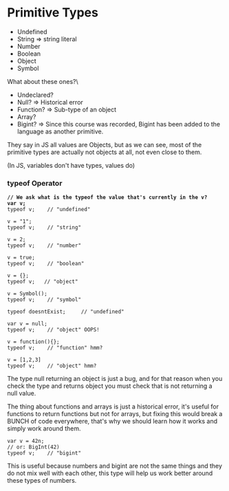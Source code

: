 # Primitive Types

* Undefined
* String => string literal
* Number
* Boolean
* Object
* Symbol

What about these ones?\


* Undeclared?
* Null? => Historical error
* Function? => Sub-type of an object
* Array?
* Bigint? => Since this course was recorded, Bigint has been added to the language as another primitive.

They say in JS all values are Objects, but as we can see, most of the primitive types are actually not objects at all, not even close to them.

(In JS, variables don't have types, values do)



### typeof Operator

<pre class="language-javascript"><code class="lang-javascript"><strong>// We ask what is the typeof the value that's currently in the v?
</strong><strong>var v;
</strong>typeof v;    // "undefined"

v = "1";    
typeof v;    // "string"

v = 2;
typeof v;    // "number"

v = true;     
typeof v;    // "boolean"

v = {};     
typeof v;   // "object"  

v = Symbol();
typeof v;    // "symbol" 

typeof doesntExist;     // "undefined"

var v = null;        
typeof v;    // "object" OOPS!

v = function(){};
typeof v;    // "function" hmm?

v = [1,2,3]
typeof v;    // "object" hmm?
</code></pre>

The type null returning an object is just a bug, and for that reason when you check the type and returns object you must check that is not returning a null value.

The thing about functions and arrays is just a historical error, it's useful for functions to return functions but not for arrays, but fixing this would break a BUNCH of code everywhere, that's why we should learn how it works and simply work around them.

```
var v = 42n;
// or: BigInt(42)
typeof v;    // "bigint"
```

This is useful because numbers and bigint are not the same things and they do not mix well with each other, this type will help us work better around these types of numbers.

